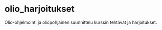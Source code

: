 # olio_harjoitukset
Olio-ohjelmointi ja oliopohjainen suunnittelu kurssin tehtävät ja harjoitukset.
